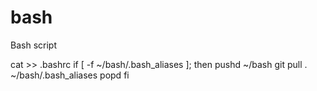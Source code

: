 # bash
Bash script


cat >> .bashrc
if [ -f ~/bash/.bash_aliases ]; then
    pushd ~/bash
    git pull
    . ~/bash/.bash_aliases
    popd
fi

